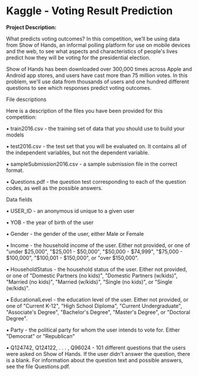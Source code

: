# Kaggle - Voting Result Prediction

**Project Description:**

What predicts voting outcomes? In this competition, we’ll be using data from Show of Hands, an informal polling platform for use on mobile devices and the web, to see what aspects and characteristics of people's lives predict how they will be voting for the presidential election.

Show of Hands has been downloaded over 300,000 times across Apple and Android app stores, and users have cast more than 75 million votes. In this problem, we'll use data from thousands of users and one hundred different questions to see which responses predict voting outcomes.

File descriptions

Here is a description of the files you have been provided for this competition: 

▪    train2016.csv - the training set of data that you should use to build your models

▪    test2016.csv - the test set that you will be evaluated on. It contains all of the independent variables, but not the dependent variable.

▪    sampleSubmission2016.csv - a sample submission file in the correct format.

▪    Questions.pdf - the question test corresponding to each of the question codes, as well as the possible answers.

Data fields

▪    USER_ID - an anonymous id unique to a given user

▪    YOB - the year of birth of the user

▪    Gender - the gender of the user, either Male or Female

▪    Income - the household income of the user. Either not provided, or one of "under $25,000", "$25,001 - $50,000", "$50,000 - $74,999", "$75,000 - $100,000", "$100,001 - $150,000", or "over $150,000".

▪    HouseholdStatus - the household status of the user. Either not provided, or one of "Domestic Partners (no kids)", "Domestic Partners (w/kids)", "Married (no kids)", "Married (w/kids)", "Single (no kids)", or "Single (w/kids)".

▪    EducationalLevel - the education level of the user. Either not provided, or one of "Current K-12", "High School Diploma", "Current Undergraduate", "Associate's Degree", "Bachelor's Degree", "Master's Degree", or "Doctoral Degree".

▪    Party - the political party for whom the user intends to vote for. Either "Democrat" or "Republican"

▪    Q124742, Q124122, . . . , Q96024 - 101 different questions that the users were asked on Show of Hands. If the user didn't answer the question, there is a blank. For information about the question text and possible answers, see the file Questions.pdf.
